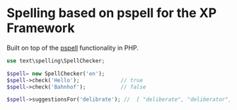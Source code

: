 Spelling based on pspell for the XP Framework
========================================================================

Built on top of the [pspell](http://de3.php.net/pspell) functionality in
PHP.

```php
use text\spelling\SpellChecker;

$spell= new SpellChecker('en');
$spell->check('Hello');             // true
$spell->check('Bahnhof');           // false

$spell->suggestionsFor('delibrate'); //  [ "deliberate", "deliberator", ... ]
```